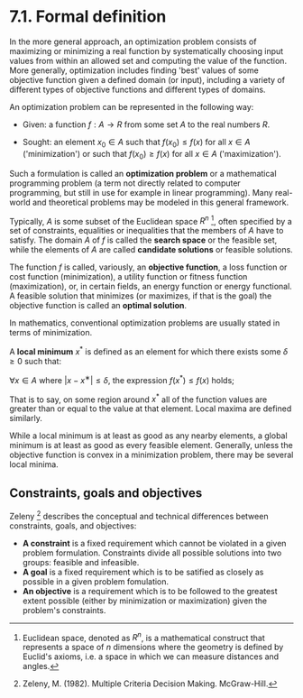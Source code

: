# 7.1. Formal definition

In the more general approach, an optimization problem consists of maximizing or minimizing a real function by systematically choosing input values from within an allowed set and computing the value of the function. More generally, optimization includes finding 'best' values of some objective function given a defined domain (or input), including a variety of different types of objective functions and different types of domains.

An optimization problem can be represented in the following way:

* Given: a function $f : A \rightarrow {R}$ from some set $A$ to the real numbers ${R}$.

* Sought: an element $x_0 \in A$ such that $f(x_0) \leq f(x)$ for all $x \in A$ ('minimization') or such that $f(x_0) \geq f(x)$ for all $x \in A$ ('maximization').

Such a formulation is called an **optimization problem** or a mathematical programming problem (a term not directly related to computer programming, but still in use for example in linear programming). Many real-world and theoretical problems may be modeled in this general framework.

Typically, $A$ is some subset of the Euclidean space ${R}^n$ [^euclidean], often specified by a set of constraints, equalities or inequalities that the members of $A$ have to satisfy. The domain $A$ of $f$ is called the **search space** or the feasible set, while the elements of $A$ are called **candidate solutions** or feasible solutions.

The function $f$ is called, variously, an **objective function**, a loss function or cost function (minimization), a utility function or fitness function (maximization), or, in certain fields, an energy function or energy functional. A feasible solution that minimizes (or maximizes, if that is the goal) the objective function is called an **optimal solution**.

In mathematics, conventional optimization problems are usually stated in terms of minimization.

A **local minimum** $x^*$ is defined as an element for which there exists some $δ \geq 0$ such that:

$\forall x \in A$ where $| x − x^∗ | ≤ δ$, the expression $f(x^*) \leq f(x)$ holds;

That is to say, on some region around $x^*$ all of the function values are greater than or equal to the value at that element. Local maxima are defined similarly.

While a local minimum is at least as good as any nearby elements, a global minimum is at least as good as every feasible element. Generally, unless the objective function is convex in a minimization problem, there may be several local minima.

## Constraints, goals and objectives

Zeleny [^Zeleny] describes the conceptual and technical differences between constraints, goals, and objectives:

* **A constraint** is a fixed requirement which cannot be violated in a given problem formulation. Constraints divide all possible solutions into two groups: feasible and infeasible.
* **A goal** is a fixed requirement which is to be satified as closely as possible in a given problem fomulation.
* **An objective** is a requirement which is to be followed to the greatest extent possible (either by minimization or maximization) given the problem's constraints.


[^euclidean]: Euclidean space, denoted as ${R}^n$, is a mathematical construct that represents a space of $n$ dimensions where the geometry is defined by Euclid's axioms, i.e. a space in which we can measure distances and angles.
[^Zeleny]: Zeleny, M. (1982). Multiple Criteria Decision Making. McGraw-Hill.
